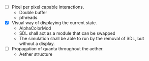 - [ ] Pixel per pixel capable interactions.
	- Double buffer
	- pthreads
- [X] Visual way of displaying the current state.
	- AlphaColorMod
	- SDL shall act as a module that can be swapped
	- The simulation shall be able to run by the removal of SDL, but without a display.
- [ ] Propagation of quanta throughout the aether.
	- Aether structure
